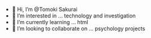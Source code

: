 - 👋 Hi, I’m @Tomoki Sakurai
- 👀 I’m interested in ... technology and investigation
- 🌱 I’m currently learning ... html
- 💞️ I’m looking to collaborate on ... psychology projects


<!---
reddsky51/reddsky51 is a ✨ special ✨ repository because its `README.md` (this file) appears on your GitHub profile.
You can click the Preview link to take a look at your changes.
--->

